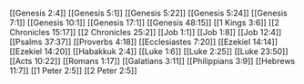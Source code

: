 [[Genesis 2:4]]
[[Genesis 5:1]]
[[Genesis 5:22]]
[[Genesis 5:24]]
[[Genesis 7:1]]
[[Genesis 10:1]]
[[Genesis 17:1]]
[[Genesis 48:15]]
[[1 Kings 3:6]]
[[2 Chronicles 15:17]]
[[2 Chronicles 25:2]]
[[Job 1:1]]
[[Job 1:8]]
[[Job 12:4]]
[[Psalms 37:37]]
[[Proverbs 4:18]]
[[Ecclesiastes 7:20]]
[[Ezekiel 14:14]]
[[Ezekiel 14:20]]
[[Habakkuk 2:4]]
[[Luke 1:6]]
[[Luke 2:25]]
[[Luke 23:50]]
[[Acts 10:22]]
[[Romans 1:17]]
[[Galatians 3:11]]
[[Philippians 3:9]]
[[Hebrews 11:7]]
[[1 Peter 2:5]]
[[2 Peter 2:5]]
